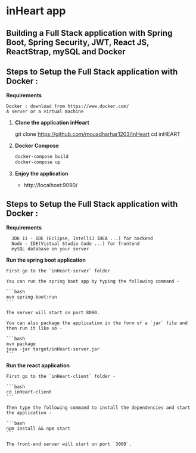 # inHeart app 

## Building a Full Stack application with Spring Boot, Spring Security, JWT, React JS, ReactStrap, mySQL and Docker


## Steps to Setup the Full Stack application with Docker :

  **Requirements**

	Docker : download from https://www.docker.com/
	A server or a virtual machine
	

1. **Clone the application inHeart**

	git clone https://github.com/mouadharhar1203/inHeart
	cd inHEART

2. **Docker Compose**

      ```bash
      docker-compose build
      docker-compose up
      ```


3. **Enjoy the application**

	+ http://localhost:9090/


## Steps to Setup the Full Stack application with Docker :

  **Requirements**

      JDK 11 - IDE (Eclipse, IntelliJ IDEA ...) for backend
      Node - IDE(Vistual Studio Code ...) for frontend
      mySQL database on your server
	
**Run the spring boot application**
	
	First go to the `inHeart-server` folder 
	
	You can run the spring boot app by typing the following command -

	```bash
	mvn spring-boot:run
	```

	The server will start on port 8090.

	You can also package the application in the form of a `jar` file and then run it like so -

	```bash
	mvn package
	java -jar target/inHeart-server.jar
	```

**Run the react application**

	First go to the `inHeart-client` folder -

	```bash
	cd inHeart-client
	```

	Then type the following command to install the dependencies and start the application -

	```bash
	npm install && npm start
	```

	The front-end server will start on port `3000`.
